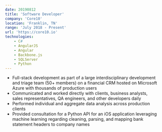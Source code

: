 ```yaml
---
date: 20190812
title: 'Software Developer'
company: 'Core10'
location: 'Franklin, TN'
range: 'July 2018 - Present'
url: 'https://core10.io'
technologies:
    - C#
    - AngularJS
    - Angular
    - Backbone.js
    - SQLServer
    - Python
---
```

- Full-stack development as part of a large interdisciplinary development and triage team (50+ members) on a financial CRM hosted on Microsoft Azure with thousands of production users
- Communicated and worked directly with clients, business analysts, sales representatives, QA engineers, and other developers daily
- Performed individual and aggregate data analysis across production clients
- Provided consultation for a Python API for an iOS application leveraging machine learning regarding cleaning, parsing, and mapping bank statement headers to company names